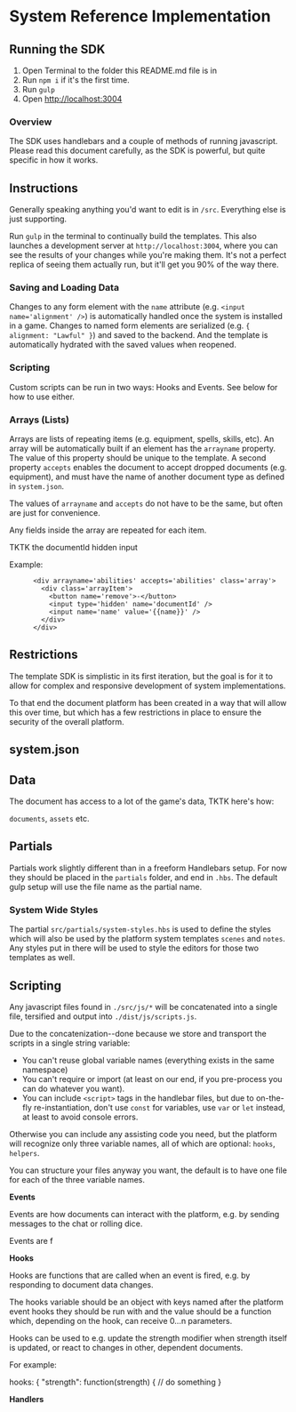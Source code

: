 # System Reference Implementation

## Running the SDK

1. Open Terminal to the folder this README.md file is in
2. Run `npm i` if it's the first time.
3. Run `gulp`
4. Open [http://localhost:3004](http://localhost:3004)

### Overview

The SDK uses handlebars and a couple of methods of running javascript. Please read this document carefully, as the SDK is powerful, but quite specific in how it works.

## Instructions

Generally speaking anything you'd want to edit is in `/src`. Everything else is just supporting.

Run `gulp` in the terminal to continually build the templates. This also launches a development server at `http://localhost:3004`, where you can see the results of your changes while you're making them. It's not a perfect replica of seeing them actually run, but it'll get you 90% of the way there.

### Saving and Loading Data

Changes to any form element with the `name` attribute (e.g. `<input name='alignment' />`) is automatically handled once the system is installed in a game. Changes to named form elements are serialized (e.g. `{ alignment: "Lawful" }`) and saved to the backend. And the template is automatically hydrated with the saved values when reopened.

### Scripting

Custom scripts can be run in two ways: Hooks and Events. See below for how to use either.

### Arrays (Lists)

Arrays are lists of repeating items (e.g. equipment, spells, skills, etc). An array will be automatically built if an element has the `arrayname` property. The value of this property should be unique to the template. A second property `accepts` enables the document to accept dropped documents (e.g. equipment), and must have the name of another document type as defined in `system.json`.

The values of `arrayname` and `accepts` do not have to be the same, but often are just for convenience.

Any fields inside the array are repeated for each item.

TKTK the documentId hidden input

Example:

```
      <div arrayname='abilities' accepts='abilities' class='array'>
        <div class='arrayItem'>
          <button name='remove'>-</button>
          <input type='hidden' name='documentId' />
          <input name='name' value='{{name}}' />
        </div>
      </div>
```

## Restrictions

The template SDK is simplistic in its first iteration, but the goal is for it to allow for complex and responsive development of system implementations.

To that end the document platform has been created in a way that will allow this over time, but which has a few restrictions in place to ensure the security of the overall platform.

## system.json

## Data

The document has access to a lot of the game's data, TKTK here's how:

`documents`, `assets` etc.

## Partials

Partials work slightly different than in a freeform Handlebars setup. For now they should be placed in the `partials` folder, and end in `.hbs`. The default gulp setup will use the file name as the partial name.

### System Wide Styles

The partial `src/partials/system-styles.hbs` is used to define the styles which will also be used by the platform system templates `scenes` and `notes`. Any styles put in there will be used to style the editors for those two templates as well.

## Scripting

Any javascript files found in `./src/js/*` will be concatenated into a single file, tersified and output into `./dist/js/scripts.js`.

Due to the concatenization--done because we store and transport the scripts in a single string variable:

- You can't reuse global variable names (everything exists in the same namespace)
- You can't require or import (at least on our end, if you pre-process you can do whatever you want).
- You can include `<script>` tags in the handlebar files, but due to on-the-fly re-instantiation, don't use `const` for variables, use `var` or `let` instead, at least to avoid console errors.

Otherwise you can include any assisting code you need, but the platform will recognize only three variable names, all of which are optional: `hooks`, `helpers`.

You can structure your files anyway you want, the default is to have one file for each of the three variable names.

**Events**

Events are how documents can interact with the platform, e.g. by sending messages to the chat or rolling dice.

Events are f

**Hooks**

Hooks are functions that are called when an event is fired, e.g. by responding to document data changes.

The hooks variable should be an object with keys named after the platform event hooks they should be run with and the value should be a function which, depending on the hook, can receive 0...n parameters.

Hooks can be used to e.g. update the strength modifier when strength itself is updated, or react to changes in other, dependent documents.

For example:

hooks: {
"strength": function(strength) {
// do something
}

**Handlers**
